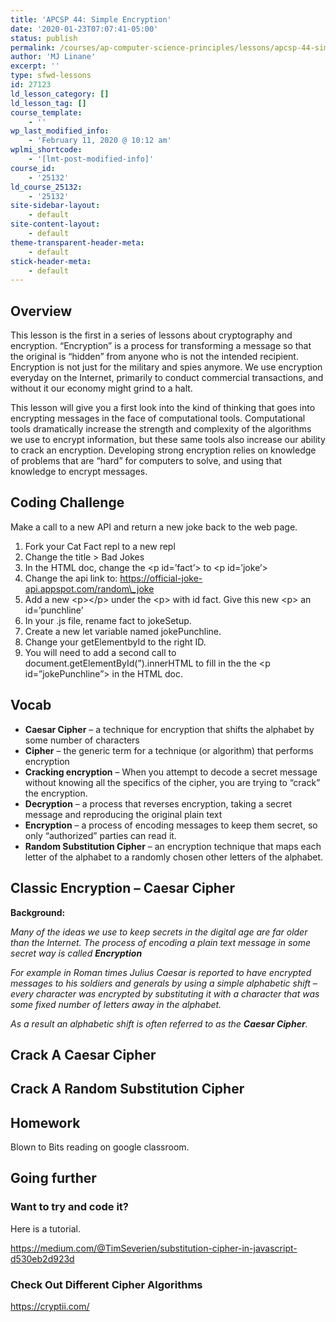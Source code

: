 ```yaml
---
title: 'APCSP 44: Simple Encryption'
date: '2020-01-23T07:07:41-05:00'
status: publish
permalink: /courses/ap-computer-science-principles/lessons/apcsp-44-simple-encryption
author: 'MJ Linane'
excerpt: ''
type: sfwd-lessons
id: 27123
ld_lesson_category: []
ld_lesson_tag: []
course_template:
    - ''
wp_last_modified_info:
    - 'February 11, 2020 @ 10:12 am'
wplmi_shortcode:
    - '[lmt-post-modified-info]'
course_id:
    - '25132'
ld_course_25132:
    - '25132'
site-sidebar-layout:
    - default
site-content-layout:
    - default
theme-transparent-header-meta:
    - default
stick-header-meta:
    - default
---
```

Overview
--------

This lesson is the first in a series of lessons about cryptography and encryption. “Encryption” is a process for transforming a message so that the original is “hidden” from anyone who is not the intended recipient. Encryption is not just for the military and spies anymore. We use encryption everyday on the Internet, primarily to conduct commercial transactions, and without it our economy might grind to a halt.

This lesson will give you a first look into the kind of thinking that goes into encrypting messages in the face of computational tools. Computational tools dramatically increase the strength and complexity of the algorithms we use to encrypt information, but these same tools also increase our ability to crack an encryption. Developing strong encryption relies on knowledge of problems that are “hard” for computers to solve, and using that knowledge to encrypt messages.

Coding Challenge
----------------

Make a call to a new API and return a new joke back to the web page.

1. Fork your Cat Fact repl to a new repl
2. Change the title &gt; Bad Jokes
3. In the HTML doc, change the &lt;p id=’fact’&gt; to &lt;p id=’joke’&gt;
4. Change the api link to: https://official-joke-api.appspot.com/random\_joke
5. Add a new &lt;p&gt;&lt;/p&gt; under the &lt;p&gt; with id fact. Give this new &lt;p&gt; an id=’punchline’
6. In your .js file, rename fact to jokeSetup.
7. Create a new let variable named jokePunchline.
8. Change your getElementbyId to the right ID.
9. You will need to add a second call to document.getElementById(”).innerHTML to fill in the the &lt;p id=”jokePunchline”&gt; in the HTML doc.

Vocab
-----

- **Caesar Cipher** – a technique for encryption that shifts the alphabet by some number of characters
- **Cipher** – the generic term for a technique (or algorithm) that performs encryption
- **Cracking encryption** – When you attempt to decode a secret message without knowing all the specifics of the cipher, you are trying to “crack” the encryption.
- **Decryption** – a process that reverses encryption, taking a secret message and reproducing the original plain text
- **Encryption** – a process of encoding messages to keep them secret, so only “authorized” parties can read it.
- **Random Substitution Cipher** – an encryption technique that maps each letter of the alphabet to a randomly chosen other letters of the alphabet.

Classic Encryption – Caesar Cipher
----------------------------------

**Background:**

*Many of the ideas we use to keep secrets in the digital age are far older than the Internet. The process of encoding a plain text message in some secret way is called **Encryption***

*For example in Roman times Julius Caesar is reported to have encrypted messages to his soldiers and generals by using a simple alphabetic shift – every character was encrypted by substituting it with a character that was some fixed number of letters away in the alphabet.*

*As a result an alphabetic shift is often referred to as the **Caesar Cipher**.*

Crack A Caesar Cipher
---------------------

Crack A Random Substitution Cipher
----------------------------------

Homework
--------

Blown to Bits reading on google classroom.

Going further
-------------

### Want to try and code it?

Here is a tutorial.

<https://medium.com/@TimSeverien/substitution-cipher-in-javascript-d530eb2d923d>

### Check Out Different Cipher Algorithms

<https://cryptii.com/>